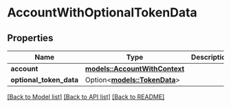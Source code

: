 # AccountWithOptionalTokenData

## Properties

Name | Type | Description | Notes
------------ | ------------- | ------------- | -------------
**account** | [**models::AccountWithContext**](AccountWithContext.md) |  | 
**optional_token_data** | Option<[**models::TokenData**](TokenData.md)> |  | [optional]

[[Back to Model list]](../README.md#documentation-for-models) [[Back to API list]](../README.md#documentation-for-api-endpoints) [[Back to README]](../README.md)


